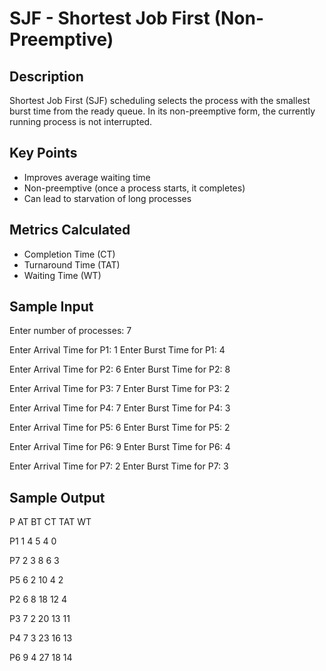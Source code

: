 # SJF - Shortest Job First (Non-Preemptive)

##  Description
Shortest Job First (SJF) scheduling selects the process with the smallest burst time from the ready queue. In its non-preemptive form, the currently running process is not interrupted.

##  Key Points
- Improves average waiting time
- Non-preemptive (once a process starts, it completes)
- Can lead to starvation of long processes

##  Metrics Calculated
- Completion Time (CT)
- Turnaround Time (TAT)
- Waiting Time (WT)

##  Sample Input
 Enter number of processes:  7

Enter Arrival Time for P1:  1
Enter Burst Time for P1:  4

Enter Arrival Time for P2:  6
Enter Burst Time for P2:  8

Enter Arrival Time for P3:  7
Enter Burst Time for P3:  2

Enter Arrival Time for P4:  7
Enter Burst Time for P4:  3

Enter Arrival Time for P5:  6
Enter Burst Time for P5:  2

Enter Arrival Time for P6:  9
Enter Burst Time for P6:  4

Enter Arrival Time for P7:  2
Enter Burst Time for P7:  3

## Sample Output
P	  AT BT CT TAT WT

P1	1  4	 5	4	 0

P7	2	 3	 8	6  3

P5	6	 2	10	4	  2

P2	6	 8  18  12	4

P3	7	 2	20	13	11

P4	7	 3	23	16	13

P6	9	 4	27	18	14

